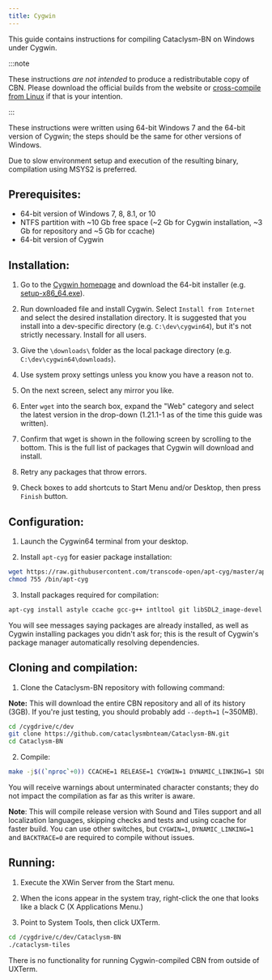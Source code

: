 ```yaml
---
title: Cygwin
---
```


This guide contains instructions for compiling Cataclysm-BN on Windows under Cygwin.

:::note

These instructions _are not intended_ to produce a redistributable copy of CBN. Please download the
official builds from the website or
[cross-compile from Linux](https://github.com/cataclysmbnteam/Cataclysm-BN/blob/master/doc/COMPILING/COMPILING.md#cross-compile-to-windows-from-linux)
if that is your intention.

:::

These instructions were written using 64-bit Windows 7 and the 64-bit version of Cygwin; the steps
should be the same for other versions of Windows.

Due to slow environment setup and execution of the resulting binary, compilation using MSYS2 is
preferred.

## Prerequisites:

- 64-bit version of Windows 7, 8, 8.1, or 10
- NTFS partition with ~10 Gb free space (~2 Gb for Cygwin installation, ~3 Gb for repository and ~5
  Gb for ccache)
- 64-bit version of Cygwin

## Installation:

1. Go to the [Cygwin homepage](https://cygwin.com/) and download the 64-bit installer (e.g.
   [setup-x86_64.exe](https://cygwin.com/setup-x86_64.exe)).

2. Run downloaded file and install Cygwin. Select `Install from Internet` and select the desired
   installation directory. It is suggested that you install into a dev-specific directory (e.g.
   `C:\dev\cygwin64`), but it's not strictly necessary. Install for all users.

3. Give the `\downloads\` folder as the local package directory (e.g. `C:\dev\cygwin64\downloads`).

4. Use system proxy settings unless you know you have a reason not to.

5. On the next screen, select any mirror you like.

6. Enter `wget` into the search box, expand the "Web" category and select the latest version in the
   drop-down (1.21.1-1 as of the time this guide was written).

7. Confirm that wget is shown in the following screen by scrolling to the bottom. This is the full
   list of packages that Cygwin will download and install.

8. Retry any packages that throw errors.

9. Check boxes to add shortcuts to Start Menu and/or Desktop, then press `Finish` button.

## Configuration:

1. Launch the Cygwin64 terminal from your desktop.

2. Install `apt-cyg` for easier package installation:

```bash
wget https://raw.githubusercontent.com/transcode-open/apt-cyg/master/apt-cyg -O /bin/apt-cyg
chmod 755 /bin/apt-cyg
```

3. Install packages required for compilation:

```bash
apt-cyg install astyle ccache gcc-g++ intltool git libSDL2_image-devel libSDL2_mixer-devel libSDL2_ttf-devel make xinit
```

You will see messages saying packages are already installed, as well as Cygwin installing packages
you didn't ask for; this is the result of Cygwin's package manager automatically resolving
dependencies.

## Cloning and compilation:

1. Clone the Cataclysm-BN repository with following command:

**Note:** This will download the entire CBN repository and all of its history (3GB). If you're just
testing, you should probably add `--depth=1` (~350MB).

```bash
cd /cygdrive/c/dev
git clone https://github.com/cataclysmbnteam/Cataclysm-BN.git
cd Cataclysm-BN
```

2. Compile:

```bash
make -j$((`nproc`+0)) CCACHE=1 RELEASE=1 CYGWIN=1 DYNAMIC_LINKING=1 SDL=1 TILES=1 SOUND=1 LANGUAGES=all LINTJSON=0 ASTYLE=0 BACKTRACE=0 RUNTESTS=0
```

You will receive warnings about unterminated character constants; they do not impact the compilation
as far as this writer is aware.

**Note**: This will compile release version with Sound and Tiles support and all localization
languages, skipping checks and tests and using ccache for faster build. You can use other switches,
but `CYGWIN=1`, `DYNAMIC_LINKING=1` and `BACKTRACE=0` are required to compile without issues.

## Running:

1. Execute the XWin Server from the Start menu.

2. When the icons appear in the system tray, right-click the one that looks like a black C (X
   Applications Menu.)

3. Point to System Tools, then click UXTerm.

```bash
cd /cygdrive/c/dev/Cataclysm-BN
./cataclysm-tiles
```

There is no functionality for running Cygwin-compiled CBN from outside of UXTerm.
